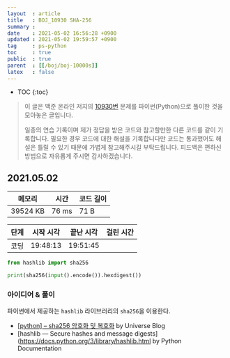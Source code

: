 ```yaml
---
layout  : article
title   : BOJ_10930 SHA-256
summary : 
date    : 2021-05-02 16:56:28 +0900
updated : 2021-05-02 19:59:57 +0900
tag     : ps-python
toc     : true
public  : true
parent  : [[/boj/boj-10000s]]
latex   : false
---
```

* TOC
{:toc}

> 이 글은 백준 온라인 저지의 [10930번](https://www.acmicpc.net/problem/10930) 문제를 파이썬(Python)으로 풀이한 것을 모아놓은 글입니다.
>
> 일종의 연습 기록이며 제가 정답을 받은 코드와 참고할만한 다른 코드를 같이 기록합니다. 필요한 경우 코드에 대한 해설을 기록합니다만 코드는 통과했어도 해설은 틀릴 수 있기 때문에 가볍게 참고해주시길 부탁드립니다. 피드백은 편하신 방법으로 자유롭게 주시면 감사하겠습니다.

## 2021.05.02

| 메모리    | 시간  | 코드 길이 |
| --------- | ----- | --------- |
| 39524 KB  | 76 ms | 71 B      |

| 단계      | 시작 시각 | 끝난 시각 | 걸린 시간 |
| --------- | --------- | --------- | --------- |
| 코딩      | 19:48:13  | 19:51:45  |           |

```python
from hashlib import sha256

print(sha256(input().encode()).hexdigest())
```

### 아이디어 & 풀이

파이썬에서 제공하는 `hashlib` 라이브러리의 `sha256`을 이용한다.

* [[python] – sha256 암호화 및 복호화](https://lactea.kr/entry/python-–-sha256-암호화-및-복호화) by Universe Blog
* [hashlib — Secure hashes and message digests](https://docs.python.org/3/library/hashlib.html by Python Documentation
